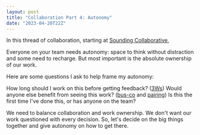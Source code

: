 ```yaml
---
layout: post
title: "Collaboration Part 4: Autonomy"
date: "2023-04-20T22Z"
---
```


In this thread of collaboration, starting at [Sounding Collaborative](/sound-collaborative/),

Everyone on your team needs autonomy: space to think without distraction and some need to recharge. But most important is the absolute ownership of our work.

Here are some questions I ask to help frame my autonomy:

How long should I work on this before getting feedback? ([3Ws](/glossary#3ws))
Would anyone else benefit from seeing this work? ([bus-co](https://www.sodiumhalogen.com/glossary#bus-coefficiency) and [pairing](https://www.sodiumhalogen.com/pairing))
Is this the first time I've done this, or has anyone on the team?

We need to balance collaboration and work ownership. We don't want our work questioned with every decision. So, let's decide on the big things together and give autonomy on how to get there.
